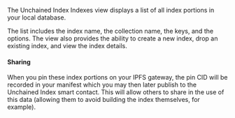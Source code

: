 The Unchained Index Indexes view displays a list of all index portions in your local database.

The list includes the index name, the collection name, the keys, and the options. The view also provides the ability to create a new index, drop an existing index, and view the index details.

#### Sharing

When you pin these index portions on your IPFS gateway, the pin CID will be recorded in your manifest which you may then later publish to the Unchained Index smart contact. This will allow others to share in the use of this data (allowing them to avoid building the index themselves, for example).
